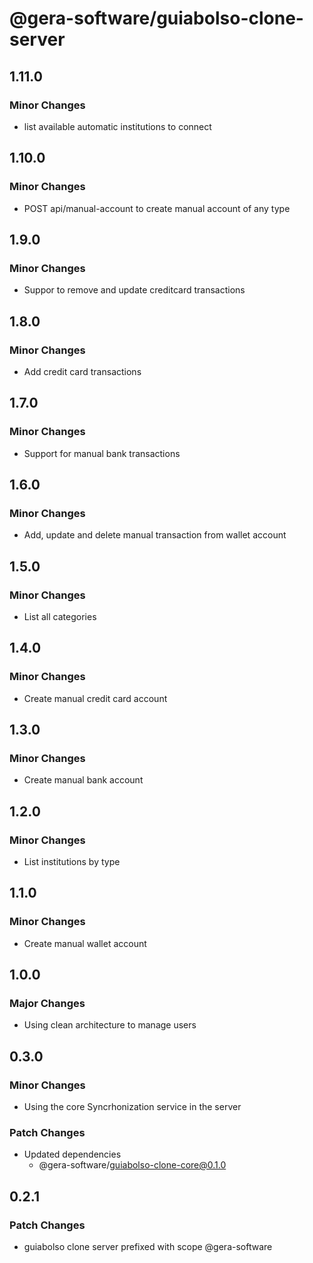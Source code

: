 # @gera-software/guiabolso-clone-server

## 1.11.0

### Minor Changes

- list available automatic institutions to connect

## 1.10.0

### Minor Changes

- POST api/manual-account to create manual account of any type

## 1.9.0

### Minor Changes

- Suppor to remove and update creditcard transactions

## 1.8.0

### Minor Changes

- Add credit card transactions

## 1.7.0

### Minor Changes

- Support for manual bank transactions

## 1.6.0

### Minor Changes

- Add, update and delete manual transaction from wallet account

## 1.5.0

### Minor Changes

- List all categories

## 1.4.0

### Minor Changes

- Create manual credit card account

## 1.3.0

### Minor Changes

- Create manual bank account

## 1.2.0

### Minor Changes

- List institutions by type

## 1.1.0

### Minor Changes

- Create manual wallet account

## 1.0.0

### Major Changes

- Using clean architecture to manage users

## 0.3.0

### Minor Changes

- Using the core Syncrhonization service in the server

### Patch Changes

- Updated dependencies
  - @gera-software/guiabolso-clone-core@0.1.0

## 0.2.1

### Patch Changes

- guiabolso clone server prefixed with scope @gera-software
